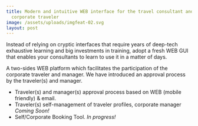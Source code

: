 ```yaml
---
title: Modern and intuitive WEB interface for the travel consultant and the
  corporate traveler
image: /assets/uploads/imgfeat-02.svg
layout: post
---
```

Instead of relying on cryptic interfaces that require years of deep-tech exhaustive learning and big investments in training, adopt a fresh WEB GUI that enables your consultants to learn to use it in a matter of days.

A two-sides WEB platform which facilitates the participation of the corporate traveler and manager. We have introduced an approval process by the traveler(s) and manager.

* Traveler(s) and manager(s) approval process based on WEB (mobile friendly) & email.
* Traveler(s) self-management of traveler profiles, corporate manager *Coming Soon!*
* Self/Corporate Booking Tool. *In progress!*